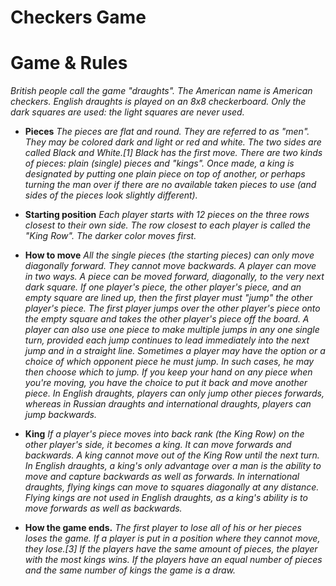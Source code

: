 # Checkers Game

# Game & Rules

_British people call the game "draughts". The American name is American checkers. English draughts is played on an 8x8 checkerboard. Only the dark squares are used: the light squares are never used._

- **Pieces**
 _The pieces are flat and round. They are referred to as "men". They may be colored dark and light or red and white. The two sides are called Black and White.[1] Black has the first move. There are two kinds of pieces: plain (single) pieces and "kings". Once made, a king is designated by putting one plain piece on top of another, or perhaps turning the man over if there are no available taken pieces to use (and sides of the pieces look slightly different)._

- **Starting position**
_Each player starts with 12 pieces on the three rows closest to their own side. The row closest to each player is called the "King Row". The darker color moves first._

- **How to move** 
_All the single pieces (the starting pieces) can only move diagonally forward. They cannot move backwards. A player can move in two ways. A piece can be moved forward, diagonally, to the very next dark square. If one player's piece, the other player's piece, and an empty square are lined up, then the first player must "jump" the other player's piece. The first player jumps over the other player's piece onto the empty square and takes the other player's piece off the board. A player can also use one piece to make multiple jumps in any one single turn, provided each jump continues to lead immediately into the next jump and in a straight line. Sometimes a player may have the option or a choice of which opponent piece he must jump. In such cases, he may then choose which to jump. If you keep your hand on any piece when you're moving, you have the choice to put it back and move another piece. In English draughts, players can only jump other pieces forwards, whereas in Russian draughts and international draughts, players can jump backwards._

- **King**
 _If a player's piece moves into back rank (the King Row) on the other player's side, it becomes a king. It can move forwards and backwards. A king cannot move out of the King Row until the next turn. In English draughts, a king's only advantage over a man is the ability to move and capture backwards as well as forwards. In international draughts, flying kings can move to squares diagonally at any distance. Flying kings are not used in English draughts, as a king's ability is to move forwards as well as backwards._

- **How the game ends.**
 _The first player to lose all of his or her pieces loses the game. If a player is put in a position where they cannot move, they lose.[3] If the players have the same amount of pieces, the player with the most kings wins. If the players have an equal number of pieces and the same number of kings the game is a draw._

